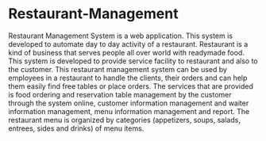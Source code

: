 # Restaurant-Management

Restaurant Management System is a web application. This system is developed to automate day to day activity of a restaurant.
Restaurant is a kind of business that serves people all over world with readymade food. This system is developed to provide service facility to restaurant and also to the customer.
This restaurant management system can be used by employees in a restaurant to handle the clients, their orders and can help them easily find free tables or place orders.
The services that are provided is food ordering and reservation table management by the customer through the system online, customer information management and waiter information management, menu information management and report.
The restaurant menu is organized by categories (appetizers, soups, salads, entrees, sides and drinks) of menu items.
